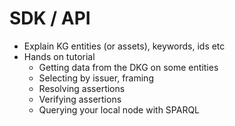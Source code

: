# SDK / API

* Explain KG entities (or assets), keywords, ids etc&#x20;
* Hands on tutorial&#x20;
  * Getting data from the DKG on some entities&#x20;
  * Selecting by issuer, framing&#x20;
  * Resolving assertions&#x20;
  * Verifying assertions&#x20;
  * Querying your local node with SPARQL
